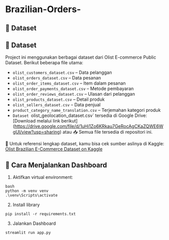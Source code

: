 # Brazilian-Orders-

## 📂 Dataset
## 📁 Dataset

Project ini menggunakan berbagai dataset dari Olist E-commerce Public Dataset. Berikut beberapa file utama:

- `olist_customers_dataset.csv` – Data pelanggan
- `olist_orders_dataset.csv` – Data pesanan
- `olist_order_items_dataset.csv` – Item dalam pesanan
- `olist_order_payments_dataset.csv` – Metode pembayaran
- `olist_order_reviews_dataset.csv` – Ulasan dari pelanggan
- `olist_products_dataset.csv` – Detail produk
- `olist_sellers_dataset.csv` – Data penjual
- `product_category_name_translation.csv` – Terjemahan kategori produk
- `Dataset `olist_geolocation_dataset.csv` tersedia di Google Drive:
[Download melalui link berikut] (https://drive.google.com/file/d/1uHi1Zo6KRkau7GeRocAgCKaZQWE6WgUl/view?usp=sharing)
atau 
📥 Semua file tersedia di repositori ini.

🔗 Untuk referensi lengkap dataset, kamu bisa cek sumber aslinya di Kaggle:  
[Olist Brazilian E-Commerce Dataset on Kaggle](https://www.kaggle.com/datasets/olistbr/brazilian-ecommerce)

## 🚀 Cara Menjalankan Dashboard

1. Aktifkan virtual environment:
```
bash
python -m venv venv
.\venv\Scripts\activate
```

2. Install library
```
pip install -r requirements.txt
```

3. Jalankan Dashboard
```
streamlit run app.py
```
